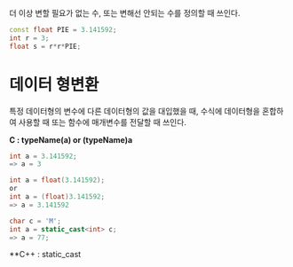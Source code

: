 
더 이상 변할 필요가 없는 수, 또는 변해선 안되는 수를 정의할 때 쓰인다.

 ```cpp
const float PIE = 3.141592;
int r = 3;
float s = r*r*PIE;
```

# 데이터 형변환

특정 데이터형의 변수에 다른 데이터형의 값을 대입했을 때, 수식에 데이터형을 혼합하여 사용할 때 또는 함수에 매개변수를 전달할 때 쓰인다.

**C  : typeName(a) or (typeName)a** 
```c
int a = 3.141592;
=> a = 3

int a = float(3.141592);
or
int a = (float)3.141592;
=> a = 3.141592
```



```cpp
char c = 'M';
int a = static_cast<int> c;
=> a = 77;

```
**C++ : static_cast<typeName>





